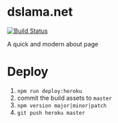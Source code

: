 # dslama.net

[![Build Status](https://travis-ci.org/deanslamajr/dslama.net.svg?branch=master)](https://travis-ci.org/deanslamajr/dslama.net)

A quick and modern about page

# Deploy

1. `npm run deploy:heroku`
2. commit the build assets to `master`
3. `npm version major|minor|patch`
4. `git push heroku master`